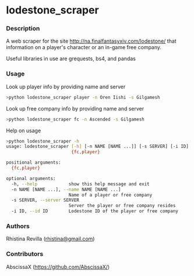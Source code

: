 # lodestone_scraper

### Description

A web scraper for the site http://na.finalfantasyxiv.com/lodestone/ that information on a player's character or an in-game free company.

Useful libraries in use are grequests, bs4, and pandas

### Usage
Look up player info by providing name and server
```bash
>python lodestone_scraper player -n Oren Iishi -s Gilgamesh
```
Look up free company info by providing name and server
```bash
>python lodestone_scraper fc -n Ascended -s Gilgamesh
```
Help on usage
```bash 
>python lodestone_scraper -h
usage: lodestone_scraper [-h] [-n NAME [NAME ...]] [-s SERVER] [-i ID]
                         {fc,player}

positional arguments:
  {fc,player}

optional arguments:
  -h, --help            show this help message and exit
  -n NAME [NAME ...], --name NAME [NAME ...]
                        Name of a player or free company
  -s SERVER, --server SERVER
                        Server the player or free company resides
  -i ID, --id ID        Lodestone ID of the player or free company
```  



### Authors
Rhistina Revilla (rhistina@gmail.com)

### Contributors
AbscissaX (https://github.com/AbscissaX/)
